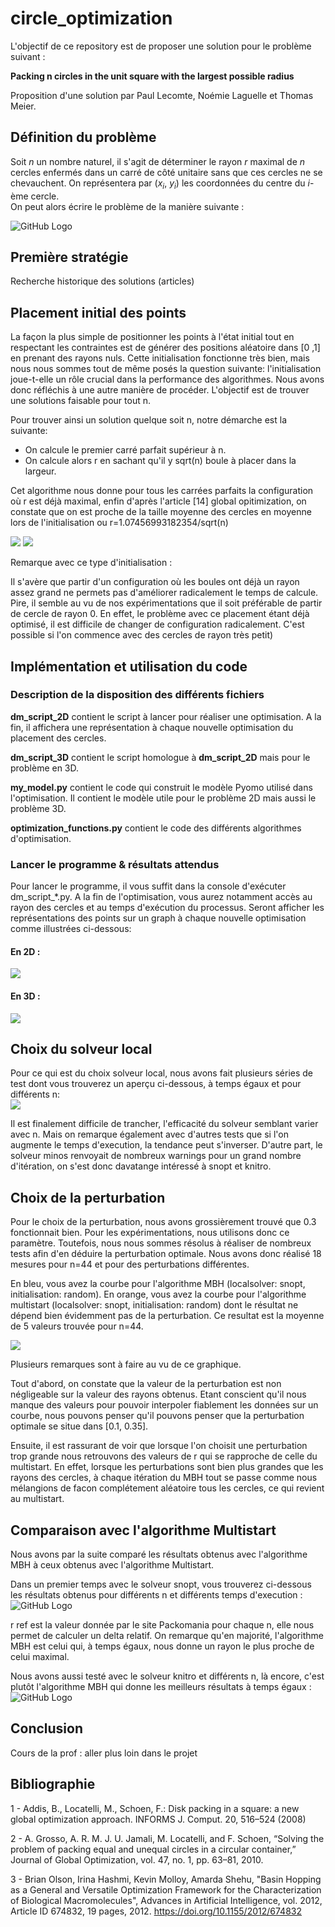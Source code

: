 # circle_optimization

L'objectif de ce repository est de proposer une solution pour le problème suivant :

**Packing n circles in the unit square with the largest possible radius**

Proposition d'une solution par Paul Lecomte, Noémie Laguelle et Thomas Meier.

## Définition du problème

Soit *n* un nombre naturel, il s'agit de déterminer le rayon *r* maximal de *n* cercles enfermés dans un carré de côté unitaire sans que ces cercles ne se chevauchent. On représentera par (*x<sub>i</sub>*, *y<sub>i</sub>*) les coordonnées du centre du *i*-ème cercle.
<br/>On peut alors écrire le problème de la manière suivante :

![GitHub Logo](/images/formules_mathematiques.png)


## Première stratégie

Recherche historique des solutions (articles)


## Placement initial des points


La façon la plus simple de positionner les points à l'état initial tout en respectant les contraintes est de générer des positions aléatoire dans [0 ,1] en prenant des rayons nuls. Cette initialisation fonctionne très bien, mais nous nous sommes tout de même posés la question suivante: l'initialisation joue-t-elle un rôle crucial dans la performance des algorithmes. Nous avons donc réfléchis à une autre manière de procéder. L'objectif est de trouver une solutions faisable pour tout n.

Pour trouver ainsi un solution quelque soit n, notre démarche est la suivante:
- On calcule le premier carré parfait supérieur à n.
- On calcule alors r en sachant qu'il y sqrt(n) boule à placer dans la largeur.

Cet algorithme nous donne pour tous les carrées parfaits la configuration où r est déjà maximal, enfin d'après l'article [14] global opitimization, on constate que on est proche de la taille moyenne des cercles en moyenne lors de l'initialisation  ou r=1.07456993182354/sqrt(n)

![](/images/init_circles7.png)
![](/images/init_circles9.png)

Remarque avec ce type d'initialisation :

Il s'avère que partir d'un configuration où les boules ont déjà un rayon assez grand ne permets pas d'améliorer radicalement le temps de calcule. Pire, il semble au vu de nos expérimentations que il soit préférable de partir de cercle de rayon 0. En effet, le problème avec ce placement étant déjà optimisé, il est difficile  de changer de configuration radicalement. C'est possible si l'on commence avec des cercles de rayon très petit)

## Implémentation et utilisation du code

### Description de la disposition des différents fichiers

**dm_script_2D** contient le script à lancer pour réaliser une optimisation. A la fin, il affichera une représentation à chaque nouvelle optimisation du placement des cercles.

**dm_script_3D** contient le script homologue à **dm_script_2D** mais pour le problème en 3D.

**my_model.py** contient le code qui construit le modèle Pyomo utilisé dans l'optimisation. Il contient le modèle utile pour le problème 2D mais aussi le problème 3D.

**optimization_functions.py** contient le code des différents algorithmes d'optimisation.


### Lancer le programme & résultats attendus

Pour lancer le programme, il vous suffit dans la console d'exécuter dm_script_*.py. A la fin de l'optimisation, vous aurez notamment accès au rayon des cercles et au temps d'exécution du processus. Seront afficher les représentations des points sur un graph à chaque nouvelle optimisation comme illustrées ci-dessous:

#### En 2D :

 ![](/images/step_by_step_optim_MBH)

#### En 3D :

 ![](/images/step_by_step_optim_3D.png)


## Choix du solveur local

Pour ce qui est du choix solveur local, nous avons fait plusieurs séries de test dont vous trouverez un aperçu ci-dessous, à temps égaux et pour différents n:
<br/>![](/images/comparaison_solveurs.png)

Il est finalement difficile de trancher, l'efficacité du solveur semblant varier avec n. Mais on remarque également avec d'autres tests que si l'on augmente le temps d'execution, la tendance peut s'inverser. D'autre part, le solveur minos renvoyait de nombreux warnings pour un grand nombre d'itération, on s'est donc davatange intéressé à snopt et knitro.


## Choix de la perturbation

Pour le choix de la perturbation, nous avons grossièrement trouvé que 0.3 fonctionnait bien. Pour les expérimentations, nous utilisons donc ce paramètre.
Toutefois, nous nous sommes résolus à réaliser de nombreux tests afin d'en déduire la perturbation optimale. Nous avons donc réalisé 18 mesures pour n=44 et pour des perturbations différentes.

En bleu, vous avez la courbe pour l'algorithme MBH (localsolver: snopt, initialisation: random).
En orange, vous avez la courbe pour l'algorithme multistart (localsolver: snopt, initialisation: random) dont le résultat ne dépend bien évidemment pas de la perturbation. Ce resultat est la moyenne de 5 valeurs trouvée pour n=44.

![](/perturbation.png)

Plusieurs remarques sont à faire au vu de ce graphique.

Tout d'abord, on constate que la valeur de la perturbation est non négligeable sur la valeur des rayons obtenus. Etant conscient qu'il nous manque des valeurs pour pouvoir interpoler fiablement les données sur un courbe, nous pouvons penser qu'il pouvons penser que la perturbation optimale se situe dans [0.1, 0.35].

Ensuite, il est rassurant de voir que lorsque l'on choisit une perturbation trop grande nous retrouvons des valeurs de r qui se rapproche de celle du multistart. En effet, lorsque les perturbations sont bien plus grandes que les rayons des cercles, à chaque itération du MBH tout se passe comme nous mélangions de facon complétement aléatoire tous les cercles, ce qui revient au multistart.

## Comparaison avec l'algorithme Multistart

Nous avons par la suite comparé les résultats obtenus avec l'algorithme MBH à ceux obtenus avec l'algorithme Multistart.

Dans un premier temps avec le solveur snopt, vous trouverez ci-dessous les résultats obtenus pour différents n et différents temps d'execution :
![GitHub Logo](/images/comparaison_MBH_Multistart_snopt.png)

r ref est la valeur donnée par le site Packomania pour chaque n, elle nous permet de calculer un delta relatif.
On remarque qu'en majorité, l'algorithme MBH est celui qui, à temps égaux, nous donne un rayon le plus proche de celui maximal.

Nous avons aussi testé avec le solveur knitro et différents n, là encore, c'est plutôt l'algorithme MBH qui donne les meilleurs résultats à temps égaux :
<br/>![GitHub Logo](/images/comparaison_MBH_Multistart_knitro.png)

## Conclusion

Cours de la prof : aller plus loin dans le projet


## Bibliographie

1 - Addis, B., Locatelli, M., Schoen, F.: Disk packing in a square: a new global optimization approach. INFORMS J. Comput. 20, 516–524 (2008)

2 - A. Grosso, A. R. M. J. U. Jamali, M. Locatelli, and F. Schoen, “Solving the problem of packing equal and unequal circles in a circular container,” Journal of Global Optimization, vol. 47, no. 1, pp. 63–81, 2010.

3 - Brian Olson, Irina Hashmi, Kevin Molloy, Amarda Shehu, "Basin Hopping as a General and Versatile Optimization Framework for the Characterization of Biological Macromolecules", Advances in Artificial Intelligence, vol. 2012, Article ID 674832, 19 pages, 2012. https://doi.org/10.1155/2012/674832
